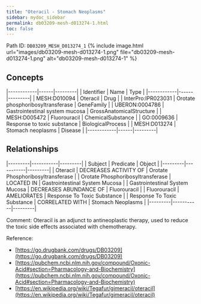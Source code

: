 ```yaml
---
title: "Oteracil - Stomach Neoplasms"
sidebar: mydoc_sidebar
permalink: db03209-mesh-d013274-1.html
toc: false 
---
```



Path ID: `DB03209_MESH_D013274_1`
{% include image.html url="images/db03209-mesh-d013274-1.png" file="db03209-mesh-d013274-1.png" alt="db03209-mesh-d013274-1" %}

## Concepts

|------------|------|---------|
| Identifier | Name | Type    |
|------------|------|---------|
| MESH:D010094 | Oteracil | Drug |
| InterPro:IPR023031 | Orotate phosphoribosyltransferase | GeneFamily |
| UBERON:0004786 | Gastrointestinal system mucosa | GrossAnatomicalStructure |
| MESH:D005472 | Fluorouracil | ChemicalSubstance |
| GO:0009636 | Response to toxic substance | BiologicalProcess |
| MESH:D013274 | Stomach neoplasms | Disease |
|------------|------|---------|

## Relationships

|---------|-----------|---------|
| Subject | Predicate | Object  |
|---------|-----------|---------|
| Oteracil | DECREASES ACTIVITY OF | Orotate Phosphoribosyltransferase |
| Orotate Phosphoribosyltransferase | LOCATED IN | Gastrointestinal System Mucosa |
| Gastrointestinal System Mucosa | DECREASES ABUNDANCE OF | Fluorouracil |
| Fluorouracil | AMELIORATES | Response To Toxic Substance |
| Response To Toxic Substance | CORRELATED WITH | Stomach Neoplasms |
|---------|-----------|---------|

Comment: Oteracil is an adjunct to antineoplastic therapy, used to reduce the toxic side effects associated with chemotherapy.

Reference: 
  - [https://go.drugbank.com/drugs/DB03209](https://go.drugbank.com/drugs/DB03209)
  - [https://pubchem.ncbi.nlm.nih.gov/compound/Oxonic-Acid#section=Pharmacology-and-Biochemistry](https://pubchem.ncbi.nlm.nih.gov/compound/Oxonic-Acid#section=Pharmacology-and-Biochemistry)
  - [https://en.wikipedia.org/wiki/Tegafur/gimeracil/oteracil](https://en.wikipedia.org/wiki/Tegafur/gimeracil/oteracil)
